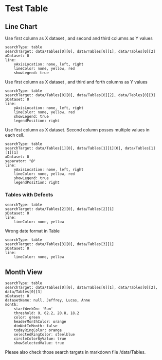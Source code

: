# Test Table

## Line Chart

Use first column as X dataset , and second and third columns as Y values

```tracker
searchType: table
searchTarget: data/Tables[0][0], data/Tables[0][1], data/Tables[0][2]
xDataset: 0
line:
    yAxisLocation: none, left, right
    lineColor: none, yellow, red
    showLegend: true
```

Use first column as X dataset , and third and forth columns as Y values

```tracker
searchType: table
searchTarget: data/Tables[0][0], data/Tables[0][2], data/Tables[0][3]
xDataset: 0
line:
    yAxisLocation: none, left, right
    lineColor: none, yellow, red
    showLegend: true
    legendPosition: right
```

Use first column as X dataset. Second column posses multiple values in each cell.

```tracker
searchType: table
searchTarget: data/Tables[1][0], data/Tables[1][1][0], data/Tables[1][1][1]
xDataset: 0
separator: "@"
line:
    yAxisLocation: none, left, right
    lineColor: none, yellow, red
    showLegend: true
    legendPosition: right
```

### Tables with Defects

```tracker
searchType: table
searchTarget: data/Tables[2][0], data/Tables[2][1]
xDataset: 0
line:
    lineColor: none, yellow
```

Wrong date format in Table

```tracker
searchType: table
searchTarget: data/Tables[3][0], data/Tables[3][1]
xDataset: 0
line:
    lineColor: none, yellow
```

## Month View

```tracker
searchType: table
searchTarget: data/Tables[0][0], data/Tables[0][1], data/Tables[0][2], data/Tables[0][3]
xDataset: 0
datasetName: null, Jeffrey, Lucas, Anne
month:
    startWeekOn: 'Sun'
    threshold: 0, 62.2, 20.8, 18.2
    color: green
    headerMonthColor: orange
    dimNotInMonth: false
    todayRingColor: orange
    selectedRingColor: steelblue
    circleColorByValue: true
    showSelectedValue: true
```

Please also check those search targets in markdown file /data/Tables.
